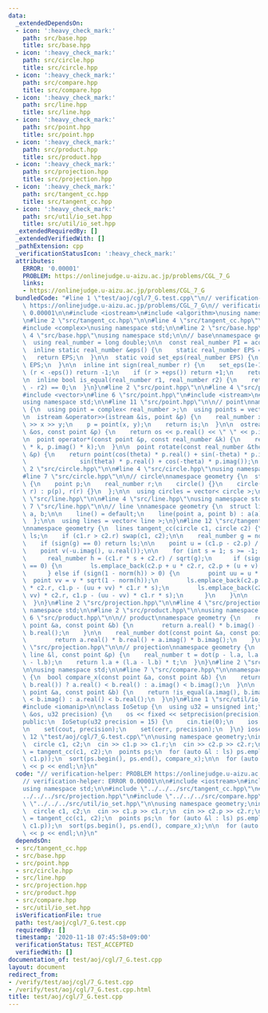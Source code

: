 ```yaml
---
data:
  _extendedDependsOn:
  - icon: ':heavy_check_mark:'
    path: src/base.hpp
    title: src/base.hpp
  - icon: ':heavy_check_mark:'
    path: src/circle.hpp
    title: src/circle.hpp
  - icon: ':heavy_check_mark:'
    path: src/compare.hpp
    title: src/compare.hpp
  - icon: ':heavy_check_mark:'
    path: src/line.hpp
    title: src/line.hpp
  - icon: ':heavy_check_mark:'
    path: src/point.hpp
    title: src/point.hpp
  - icon: ':heavy_check_mark:'
    path: src/product.hpp
    title: src/product.hpp
  - icon: ':heavy_check_mark:'
    path: src/projection.hpp
    title: src/projection.hpp
  - icon: ':heavy_check_mark:'
    path: src/tangent_cc.hpp
    title: src/tangent_cc.hpp
  - icon: ':heavy_check_mark:'
    path: src/util/io_set.hpp
    title: src/util/io_set.hpp
  _extendedRequiredBy: []
  _extendedVerifiedWith: []
  _pathExtension: cpp
  _verificationStatusIcon: ':heavy_check_mark:'
  attributes:
    ERROR: '0.00001'
    PROBLEM: https://onlinejudge.u-aizu.ac.jp/problems/CGL_7_G
    links:
    - https://onlinejudge.u-aizu.ac.jp/problems/CGL_7_G
  bundledCode: "#line 1 \"test/aoj/cgl/7_G.test.cpp\"\n// verification-helper: PROBLEM\
    \ https://onlinejudge.u-aizu.ac.jp/problems/CGL_7_G\n// verification-helper: ERROR\
    \ 0.00001\n\n#include <iostream>\n#include <algorithm>\nusing namespace std;\n\
    \n#line 2 \"src/tangent_cc.hpp\"\n\n#line 4 \"src/tangent_cc.hpp\"\n#include <cmath>\n\
    #include <complex>\nusing namespace std;\n\n#line 2 \"src/base.hpp\"\n\n#line\
    \ 4 \"src/base.hpp\"\nusing namespace std;\n\n// base\nnamespace geometry {\n\
    \  using real_number = long double;\n\n  const real_number PI = acos(-1);\n\n\
    \  inline static real_number &eps() {\n    static real_number EPS = 1e-10;\n \
    \   return EPS;\n  }\n\n  static void set_eps(real_number EPS) {\n    eps() =\
    \ EPS;\n  }\n\n  inline int sign(real_number r) {\n    set_eps(1e-10);\n    if\
    \ (r < -eps()) return -1;\n    if (r > +eps()) return +1;\n    return 0;\n  }\n\
    \n  inline bool is_equal(real_number r1, real_number r2) {\n    return sign(r1\
    \ - r2) == 0;\n  }\n}\n#line 2 \"src/point.hpp\"\n\n#line 4 \"src/point.hpp\"\n\
    #include <vector>\n#line 6 \"src/point.hpp\"\n#include <istream>\n#include <ostream>\n\
    using namespace std;\n\n#line 11 \"src/point.hpp\"\n\n// point\nnamespace geometry\
    \ {\n  using point = complex< real_number >;\n  using points = vector< point >;\n\
    \n  istream &operator>>(istream &is, point &p) {\n    real_number x, y;\n    is\
    \ >> x >> y;\n    p = point(x, y);\n    return is;\n  }\n\n  ostream &operator<<(ostream\
    \ &os, const point &p) {\n    return os << p.real() << \" \" << p.imag();\n  }\n\
    \n  point operator*(const point &p, const real_number &k) {\n    return point(p.real()\
    \ * k, p.imag() * k);\n  }\n\n  point rotate(const real_number &theta, const point\
    \ &p) {\n    return point(cos(theta) * p.real() + sin(-theta) * p.imag(),\n  \
    \               sin(theta) * p.real() + cos(-theta) * p.imag());\n  }\n}\n#line\
    \ 2 \"src/circle.hpp\"\n\n#line 4 \"src/circle.hpp\"\nusing namespace std;\n\n\
    #line 7 \"src/circle.hpp\"\n\n// circle\nnamespace geometry {\n  struct circle\
    \ {\n    point p;\n    real_number r;\n    circle() {}\n    circle(point p, real_number\
    \ r) : p(p), r(r) {}\n  };\n\n  using circles = vector< circle >;\n}\n#line 2\
    \ \"src/line.hpp\"\n\n#line 4 \"src/line.hpp\"\nusing namespace std;\n\n#line\
    \ 7 \"src/line.hpp\"\n\n// line \nnamespace geometry {\n  struct line {\n    point\
    \ a, b;\n\n    line() = default;\n    line(point a, point b) : a(a), b(b) {}\n\
    \  };\n\n  using lines = vector< line >;\n}\n#line 12 \"src/tangent_cc.hpp\"\n\
    \nnamespace geometry {\n  lines tangent_cc(circle c1, circle c2) {\n    lines\
    \ ls;\n    if (c1.r > c2.r) swap(c1, c2);\n\n    real_number g = norm(c1.p - c2.p);\n\
    \    if (sign(g) == 0) return ls;\n\n    point u = (c1.p - c2.p) / sqrt(g);\n\
    \    point v(-u.imag(), u.real());\n\n    for (int s = 1; s >= -1; s -= 2) {\n\
    \      real_number h = (c1.r * s + c2.r) / sqrt(g);\n      if (sign(1 - norm(h))\
    \ == 0) {\n        ls.emplace_back(c2.p + u * c2.r, c2.p + (u + v) * c2.r);\n\
    \      } else if (sign(1 - norm(h)) > 0) {\n        point uu = u * h;\n      \
    \  point vv = v * sqrt(1 - norm(h));\n        ls.emplace_back(c2.p + (uu + vv)\
    \ * c2.r, c1.p - (uu + vv) * c1.r * s);\n        ls.emplace_back(c2.p + (uu -\
    \ vv) * c2.r, c1.p - (uu - vv) * c1.r * s);\n      }\n    }\n\n    return ls;\n\
    \  }\n}\n#line 2 \"src/projection.hpp\"\n\n#line 4 \"src/projection.hpp\"\nusing\
    \ namespace std;\n\n#line 2 \"src/product.hpp\"\n\nusing namespace std;\n\n#line\
    \ 6 \"src/product.hpp\"\n\n// product\nnamespace geometry {\n    real_number cross(const\
    \ point &a, const point &b) {\n        return a.real() * b.imag() - a.imag() *\
    \ b.real();\n    }\n\n    real_number dot(const point &a, const point &b) {\n\
    \        return a.real() * b.real() + a.imag() * b.imag();\n    }\n}\n#line 10\
    \ \"src/projection.hpp\"\n\n// projection\nnamespace geometry {\n  point projection(const\
    \ line &l, const point &p) {\n    real_number t = dot(p - l.a, l.a - l.b) / norm(l.a\
    \ - l.b);\n    return l.a + (l.a - l.b) * t;\n  }\n}\n#line 2 \"src/compare.hpp\"\
    \n\nusing namespace std;\n\n#line 7 \"src/compare.hpp\"\n\nnamespace geometry\
    \ {\n  bool compare_x(const point &a, const point &b) {\n    return !is_equal(a.real(),\
    \ b.real()) ? a.real() < b.real() : a.imag() < b.imag();\n  }\n\n  bool compare_y(const\
    \ point &a, const point &b) {\n    return !is_equal(a.imag(), b.imag()) ? a.imag()\
    \ < b.imag() : a.real() < b.real();\n  }\n}\n#line 1 \"src/util/io_set.hpp\"\n\
    #include <iomanip>\n\nclass IoSetup {\n  using u32 = unsigned int;\n\n  void set(ostream\
    \ &os, u32 precision) {\n    os << fixed << setprecision(precision);\n  }\n\n\
    public:\n  IoSetup(u32 precision = 15) {\n    cin.tie(0);\n    ios::sync_with_stdio(0);\n\
    \n    set(cout, precision);\n    set(cerr, precision);\n  }\n} iosetup;\n#line\
    \ 12 \"test/aoj/cgl/7_G.test.cpp\"\n\nusing namespace geometry;\nint main() {\n\
    \  circle c1, c2;\n  cin >> c1.p >> c1.r;\n  cin >> c2.p >> c2.r;\n\n  lines ls\
    \ = tangent_cc(c1, c2);\n  points ps;\n  for (auto &l : ls) ps.emplace_back(projection(l,\
    \ c1.p));\n  sort(ps.begin(), ps.end(), compare_x);\n\n  for (auto &p : ps) cout\
    \ << p << endl;\n}\n"
  code: "// verification-helper: PROBLEM https://onlinejudge.u-aizu.ac.jp/problems/CGL_7_G\n\
    // verification-helper: ERROR 0.00001\n\n#include <iostream>\n#include <algorithm>\n\
    using namespace std;\n\n#include \"../../../src/tangent_cc.hpp\"\n#include \"\
    ../../../src/projection.hpp\"\n#include \"../../../src/compare.hpp\"\n#include\
    \ \"../../../src/util/io_set.hpp\"\n\nusing namespace geometry;\nint main() {\n\
    \  circle c1, c2;\n  cin >> c1.p >> c1.r;\n  cin >> c2.p >> c2.r;\n\n  lines ls\
    \ = tangent_cc(c1, c2);\n  points ps;\n  for (auto &l : ls) ps.emplace_back(projection(l,\
    \ c1.p));\n  sort(ps.begin(), ps.end(), compare_x);\n\n  for (auto &p : ps) cout\
    \ << p << endl;\n}\n"
  dependsOn:
  - src/tangent_cc.hpp
  - src/base.hpp
  - src/point.hpp
  - src/circle.hpp
  - src/line.hpp
  - src/projection.hpp
  - src/product.hpp
  - src/compare.hpp
  - src/util/io_set.hpp
  isVerificationFile: true
  path: test/aoj/cgl/7_G.test.cpp
  requiredBy: []
  timestamp: '2020-11-18 07:45:58+09:00'
  verificationStatus: TEST_ACCEPTED
  verifiedWith: []
documentation_of: test/aoj/cgl/7_G.test.cpp
layout: document
redirect_from:
- /verify/test/aoj/cgl/7_G.test.cpp
- /verify/test/aoj/cgl/7_G.test.cpp.html
title: test/aoj/cgl/7_G.test.cpp
---
```

